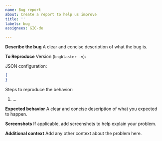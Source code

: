 ```yaml
---
name: Bug report
about: Create a report to help us improve
title: ''
labels: bug
assignees: GIC-de

---
```


**Describe the bug**
A clear and concise description of what the bug is.

**To Reproduce**
Version (`bngblaster -v`):

JSON configuration:
```json
{
}
``` 

Steps to reproduce the behavior:
1. ...

**Expected behavior**
A clear and concise description of what you expected to happen.

**Screenshots**
If applicable, add screenshots to help explain your problem.

**Additional context**
Add any other context about the problem here.
